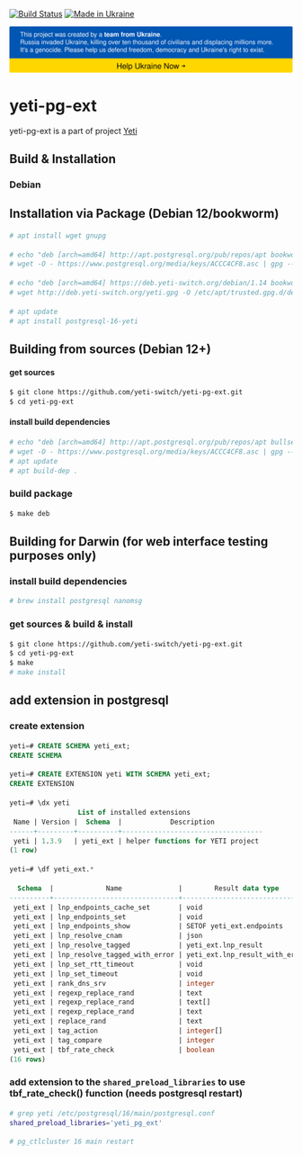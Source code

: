 [![Build Status](https://github.com/yeti-switch/yeti-pg-ext/actions/workflows/main.yml/badge.svg)](https://github.com/yeti-switch/yeti-pg-ext/actions/workflows/main.yml)
[![Made in Ukraine](https://img.shields.io/badge/made_in-ukraine-ffd700.svg?labelColor=0057b7)](https://stand-with-ukraine.pp.ua)

[![Stand With Ukraine](https://raw.githubusercontent.com/vshymanskyy/StandWithUkraine/main/banner-direct-team.svg)](https://stand-with-ukraine.pp.ua)

# yeti-pg-ext

yeti-pg-ext is a part of project [Yeti]

## Build & Installation

### Debian

## Installation via Package (Debian 12/bookworm)
```sh
# apt install wget gnupg

# echo "deb [arch=amd64] http://apt.postgresql.org/pub/repos/apt bookworm-pgdg main" > /etc/apt/sources.list.d/pgdg.list
# wget -O - https://www.postgresql.org/media/keys/ACCC4CF8.asc | gpg --dearmor > /etc/apt/trusted.gpg.d/apt.postgresql.org.gpg

# echo "deb [arch=amd64] https://deb.yeti-switch.org/debian/1.14 bookworm main" > /etc/apt/sources.list.d/yeti.list
# wget http://deb.yeti-switch.org/yeti.gpg -O /etc/apt/trusted.gpg.d/deb.yeti-switch.org.asc

# apt update
# apt install postgresql-16-yeti
```

## Building from sources (Debian 12+)

#### get sources

```sh
$ git clone https://github.com/yeti-switch/yeti-pg-ext.git
$ cd yeti-pg-ext
```

#### install build dependencies

```sh
# echo "deb [arch=amd64] http://apt.postgresql.org/pub/repos/apt bullseye-pgdg main" > /etc/apt/sources.list.d/pgdg.list
# wget -O - https://www.postgresql.org/media/keys/ACCC4CF8.asc | gpg --dearmor > /etc/apt/trusted.gpg.d/apt.postgresql.org.gpg
# apt update
# apt build-dep .
```

### build package
```sh
$ make deb
```

## Building for Darwin (for web interface testing purposes only)

### install build dependencies

```sh
# brew install postgresql nanomsg
```

### get sources & build & install

```sh
$ git clone https://github.com/yeti-switch/yeti-pg-ext.git
$ cd yeti-pg-ext
$ make
# make install
```

## add extension in postgresql

### create extension

```sql
yeti=# CREATE SCHEMA yeti_ext;
CREATE SCHEMA

yeti=# CREATE EXTENSION yeti WITH SCHEMA yeti_ext;
CREATE EXTENSION

yeti=# \dx yeti
                 List of installed extensions
 Name | Version |  Schema  |            Description
------+---------+----------+-----------------------------------
 yeti | 1.3.9   | yeti_ext | helper functions for YETI project
(1 row)

yeti=# \df yeti_ext.*
                                                                                     List of functions
  Schema  |             Name              |        Result data type        |                                          Argument data types                                          |  Type
----------+-------------------------------+--------------------------------+-------------------------------------------------------------------------------------------------------+--------
 yeti_ext | lnp_endpoints_cache_set       | void                           | key text, response text, error boolean                                                                | func
 yeti_ext | lnp_endpoints_set             | void                           | endpoints text[]                                                                                      | func
 yeti_ext | lnp_endpoints_show            | SETOF yeti_ext.endpoints       |                                                                                                       | func
 yeti_ext | lnp_resolve_cnam              | json                           | database_id integer, data json                                                                        | func
 yeti_ext | lnp_resolve_tagged            | yeti_ext.lnp_result            | database_id integer, local_number text                                                                | func
 yeti_ext | lnp_resolve_tagged_with_error | yeti_ext.lnp_result_with_error | database_id integer, local_number text                                                                | func
 yeti_ext | lnp_set_rtt_timeout           | void                           | timeout_msec integer                                                                                  | func
 yeti_ext | lnp_set_timeout               | void                           | timeout_msec integer                                                                                  | func
 yeti_ext | rank_dns_srv                  | integer                        | weight integer                                                                                        | window
 yeti_ext | regexp_replace_rand           | text                           | text_in text, regexp_rule text, regexp_result text, keep_empty boolean DEFAULT false                  | func
 yeti_ext | regexp_replace_rand           | text[]                         | text_in text[], regexp_rule text, regexp_result text, keep_empty boolean DEFAULT false                | func
 yeti_ext | regexp_replace_rand           | text                           | text_in text, regexp_rule text, regexp_result text, regexp_opt text, keep_empty boolean DEFAULT false | func
 yeti_ext | replace_rand                  | text                           | text                                                                                                  | func
 yeti_ext | tag_action                    | integer[]                      | op integer, a integer[], b integer[]                                                                  | func
 yeti_ext | tag_compare                   | integer                        | a integer[], b integer[], match_mode smallint DEFAULT 0                                               | func
 yeti_ext | tbf_rate_check                | boolean                        | namespace_id integer, bucket_id bigint, rate real                                                     | func
(16 rows)
```

### add extension to the `shared_preload_libraries` to use tbf_rate_check() function (needs postgresql restart)
```sh
# grep yeti /etc/postgresql/16/main/postgresql.conf
shared_preload_libraries='yeti_pg_ext'

# pg_ctlcluster 16 main restart
```

[Yeti]:http://yeti-switch.org/
